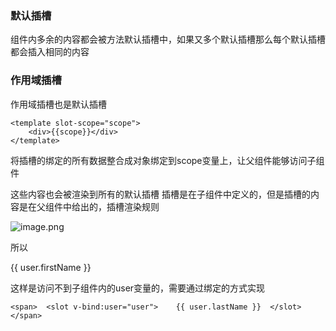 ### 默认插槽

组件内多余的内容都会被方法默认插槽中，如果又多个默认插槽那么每个默认插槽都会插入相同的内容

### 作用域插槽

作用域插槽也是默认插槽

```
<template slot-scope="scope">
	<div>{{scope}}</div>
</template>
```

将插槽的绑定的所有数据整合成对象绑定到scope变量上，让父组件能够访问子组件

这些内容也会被渲染到所有的默认插槽
插槽是在子组件中定义的，但是插槽的内容是在父组件中给出的，插槽渲染规则

![image.png](https://i.loli.net/2021/05/12/rdACZkenQuLMT9v.png)

所以

<current-user>  {{ user.firstName }} </current-user>

这样是访问不到子组件内的user变量的，需要通过绑定的方式实现

`<span>  <slot v-bind:user="user">    {{ user.lastName }}  </slot> </span>`

